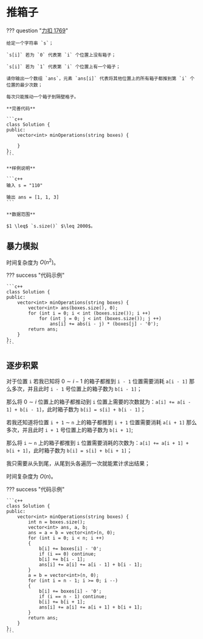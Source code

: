 # 推箱子

??? question "[力扣 1769](https://leetcode.cn/problems/minimum-number-of-operations-to-move-all-balls-to-each-box/description/)"

    给定一个字符串 `s`；
    
    `s[i]` 若为 `0` 代表第 `i` 个位置上没有箱子；

    `s[i]` 若为 `1` 代表第 `i` 个位置上有一个箱子；

    请你输出一个数组 `ans`，元素 `ans[i]` 代表将其他位置上的所有箱子都推到第 `i` 个位置的最少次数；

    每次只能推动一个箱子到隔壁格子。

    **完善代码**

    ```c++
    class Solution {
    public:
        vector<int> minOperations(string boxes) {

        }
    };
    ```

    **样例说明**

    ```c++
    输入 s = "110"

    输出 ans = [1, 1, 3]
    ```

    **数据范围**

    $1 \leq$ `s.size()` $\leq 2000$。

## 暴力模拟

时间复杂度为 $O(n^2)$。

??? success "代码示例"

    ```c++
    class Solution {
    public:
        vector<int> minOperations(string boxes) {
            vector<int> ans(boxes.size(), 0);
            for (int i = 0; i < int (boxes.size()); i ++)
                for (int j = 0; j < int (boxes.size()); j ++)
                    ans[i] += abs(i - j) * (boxes[j] - '0');
            return ans;
        }
    };
    ```

## 逐步积累

对于位置 `i` 若我已知将 $0 \sim i - 1$ 的箱子都推到 `i - 1` 位置需要消耗 `a[i - 1]` 那么多次，并且此时 `i - 1` 号位置上的箱子数为 `b[i - 1]`；

那么将 $0 \sim i$ 位置上的箱子都推动到 `i` 位置上需要的次数就为：`a[i] += a[i - 1] + b[i - 1]`，此时箱子数为 `b[i] = s[i] + b[i - 1]`；

若我还知道将位置 `i + 1` $\sim$ `n` 上的箱子都推到 `i + 1` 位置需要消耗 `a[i + 1]` 那么多次，并且此时 `i + 1` 号位置上的箱子数为 `b[i + 1]`;

那么将 `i` $\sim$ `n` 上的箱子都推到 `i` 位置需要消耗的次数为：`a[i] += a[i + 1] + b[i + 1]`，此时箱子数为 `b[i] = s[i] + b[i + 1]`；

我只需要从头到尾，从尾到头各遍历一次就能累计求出结果；

时间复杂度为 $O(n)$。

??? success "代码示例"

    ```c++
    class Solution {
    public:
        vector<int> minOperations(string boxes) {
            int n = boxes.size();
            vector<int> ans, a, b;
            ans = a = b = vector<int>(n, 0);
            for (int i = 0; i < n; i ++)
            {
                b[i] += boxes[i] - '0';
                if (i == 0) continue;
                b[i] += b[i - 1];
                ans[i] += a[i] += a[i - 1] + b[i - 1];
            }
            a = b = vector<int>(n, 0);
            for (int i = n - 1; i >= 0; i --)
            {
                b[i] += boxes[i] - '0';
                if (i == n - 1) continue;
                b[i] += b[i + 1];
                ans[i] += a[i] += a[i + 1] + b[i + 1];
            }
            return ans;
        }
    };
    ```